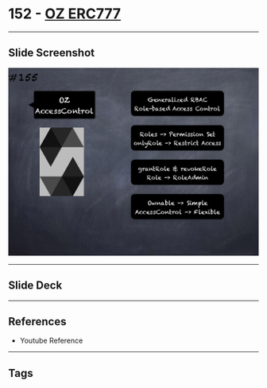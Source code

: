 # 152 - [OZ ERC777](OZ%20ERC777.md)


___
## Slide Screenshot
![152.png](../images/solidity201/152.png)
___
## Slide Deck

___
## References
- Youtube Reference
___
## Tags